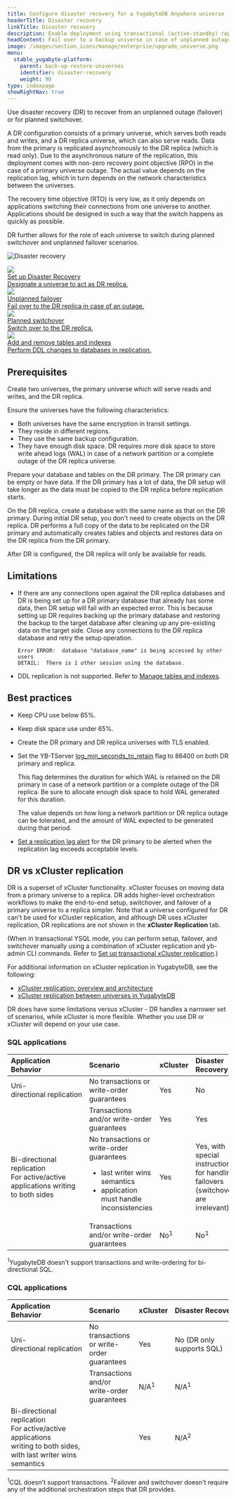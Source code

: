 ```yaml
---
title: Configure disaster recovery for a YugabyteDB Anywhere universe
headerTitle: Disaster recovery
linkTitle: Disaster recovery
description: Enable deployment using transactional (active-standby) replication between universes
headContent: Fail over to a backup universe in case of unplanned outages
image: /images/section_icons/manage/enterprise/upgrade_universe.png
menu:
  stable_yugabyte-platform:
    parent: back-up-restore-universes
    identifier: disaster-recovery
    weight: 90
type: indexpage
showRightNav: true
---
```


Use disaster recovery (DR) to recover from an unplanned outage (failover) or for planned switchover.

A DR configuration consists of a primary universe, which serves both reads and writes, and a DR replica universe, which can also serve reads. Data from the primary is replicated asynchronously to the DR replica (which is read only). Due to the asynchronous nature of the replication, this deployment comes with non-zero recovery point objective (RPO) in the case of a primary universe outage. The actual value depends on the replication lag, which in turn depends on the network characteristics between the universes.

The recovery time objective (RTO) is very low, as it only depends on applications switching their connections from one universe to another. Applications should be designed in such a way that the switch happens as quickly as possible.

DR further allows for the role of each universe to switch during planned switchover and unplanned failover scenarios.

![Disaster recovery](/images/deploy/xcluster/xcluster-transactional.png)

<div class="row">

  <div class="col-12 col-md-6 col-lg-12 col-xl-6">
    <a class="section-link icon-offset" href="disaster-recovery-setup/">
      <div class="head">
        <img class="icon" src="/images/section_icons/explore/fault_tolerance.png" aria-hidden="true" />
        <div class="title">Set up Disaster Recovery</div>
      </div>
      <div class="body">
        Designate a universe to act as DR replica.
      </div>
    </a>
  </div>

  <div class="col-12 col-md-6 col-lg-12 col-xl-6">
    <a class="section-link icon-offset" href="disaster-recovery-failover/">
      <div class="head">
        <img class="icon" src="/images/section_icons/explore/high_performance.png" aria-hidden="true" />
        <div class="title">Unplanned failover</div>
      </div>
      <div class="body">
        Fail over to the DR replica in case of an outage.
      </div>
    </a>
  </div>

  <div class="col-12 col-md-6 col-lg-12 col-xl-6">
    <a class="section-link icon-offset" href="disaster-recovery-switchover/">
      <div class="head">
        <img class="icon" src="/images/section_icons/manage/backup.png" aria-hidden="true" />
        <div class="title">Planned switchover</div>
      </div>
      <div class="body">
        Switch over to the DR replica.
      </div>
    </a>
  </div>

  <div class="col-12 col-md-6 col-lg-12 col-xl-6">
    <a class="section-link icon-offset" href="disaster-recovery-tables/">
      <div class="head">
        <img class="icon" src="/images/section_icons/architecture/concepts/replication.png" aria-hidden="true" />
        <div class="title">Add and remove tables and indexes</div>
      </div>
      <div class="body">
        Perform DDL changes to databases in replication.
      </div>
    </a>
  </div>

</div>

## Prerequisites

Create two universes, the primary universe which will serve reads and writes, and the DR replica.

Ensure the universes have the following characteristics:

- Both universes have the same encryption in transit settings.
- They reside in different regions.
- They use the same backup configuration.
- They have enough disk space. DR requires more disk space to store write ahead logs (WAL) in case of a network partition or a complete outage of the DR replica universe.

Prepare your database and tables on the DR primary. The DR primary can be empty or have data. If the DR primary has a lot of data, the DR setup will take longer as the data must be copied to the DR replica before replication starts.

On the DR replica, create a database with the same name as that on the DR primary. During initial DR setup, you don't need to create objects on the DR replica. DR performs a full copy of the data to be replicated on the DR primary and automatically creates tables and objects and restores data on the DR replica from the DR primary.

After DR is configured, the DR replica will only be available for reads.

## Limitations

- If there are any connections open against the DR replica databases and DR is being set up for a DR primary database that already has some data, then DR setup will fail with an expected error. This is because setting up DR requires backing up the primary database and restoring the backup to the target database after cleaning up any pre-existing data on the target side. Close any connections to the DR replica database and retry the setup operation.

    ```output
    Error ERROR:  database "database_name" is being accessed by other users
    DETAIL:  There is 1 other session using the database.
    ```

- DDL replication is not supported. Refer to [Manage tables and indexes](./disaster-recovery-tables/).

## Best practices

- Keep CPU use below 65%.
- Keep disk space use under 65%.
- Create the DR primary and DR replica universes with TLS enabled.
- Set the YB-TServer [log_min_seconds_to_retain](../../../reference/configuration/yb-tserver/#log-min-seconds-to-retain) flag to 86400 on both DR primary and replica.

    This flag determines the duration for which WAL is retained on the DR primary in case of a network partition or a complete outage of the DR replica. Be sure to allocate enough disk space to hold WAL generated for this duration.

    The value depends on how long a network partition or DR replica outage can be tolerated, and the amount of WAL expected to be generated during that period.

- [Set a replication lag alert](./disaster-recovery-setup/#set-up-replication-lag-alerts) for the DR primary to be alerted when the replication lag exceeds acceptable levels.

## DR vs xCluster replication

DR is a superset of xCluster functionality. xCluster focuses on moving data from a primary universe to a replica. DR adds higher-level orchestration workflows to make the end-to-end setup, switchover, and failover of a primary universe to a replica simpler. Note that a universe configured for DR can't be used for xCluster replication, and although DR uses xCluster replication, DR replications are not shown in the **xCluster Replication** tab.

(When in transactional YSQL mode, you can perform setup, failover, and switchover manually using a combination of xCluster replication and yb-admin CLI commands. Refer to [Set up transactional xCluster replication](../../../deploy/multi-dc/async-replication/async-transactional-setup/).)

For additional information on xCluster replication in YugabyteDB, see the following:

- [xCluster replication: overview and architecture](../../../architecture/docdb-replication/async-replication/)
- [xCluster replication between universes in YugabyteDB](../../../deploy/multi-dc/async-replication/)

DR does have some limitations versus xCluster - DR handles a narrower set of scenarios, while xCluster is more flexible. Whether you use DR or xCluster will depend on your use case.

### SQL applications

| Application Behavior | Scenario | xCluster | Disaster Recovery |
| :------------------- | :------- | :------- | :---------------- |
| Uni-directional&nbsp;replication | No transactions or write-order guarantees | Yes | No |
| | Transactions and/or write-order guarantees | Yes | Yes |
| Bi-directional replication<br>For active/active applications writing to both sides | No transactions or write-order guarantees<ul><li>last writer wins semantics</li><li>application must handle inconsistencies</li></ul> | Yes | Yes, with special instructions for handling failovers (switchovers are irrelevant) |
| | Transactions and/or write-order guarantees | No<sup>1</sup> | No<sup>1</sup> |

<sup>1</sup>YugabyteDB doesn't support transactions and write-ordering for bi-directional SQL.

### CQL applications

| Application Behavior | Scenario | xCluster | Disaster&nbsp;Recovery |
| :------------------- | :------- | :------- | :---------------- |
| Uni-directional&nbsp;replication | No transactions or write-order guarantees | Yes | No (DR only supports SQL) |
| | Transactions and/or write-order guarantees | N/A<sup>1</sup> | N/A<sup>1</sup> |
| Bi-directional replication<br>For active/active applications<br>writing to both sides, with last writer wins semantics | | Yes | N/A<sup>2</sup> |

<sup>1</sup>CQL doesn't support transactions.
<sup>2</sup>Failover and switchover doesn't require any of the additional orchestration steps that DR provides.
